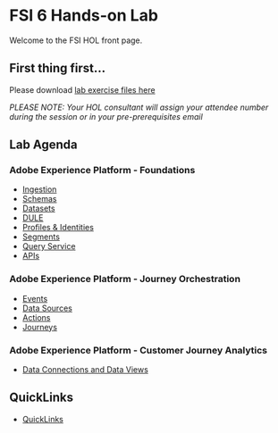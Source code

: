 # FSI 6 Hands-on Lab

Welcome to the FSI HOL front page.

## First thing first...

Please download [lab exercise files here](https://github.com/adobe/AEP-Hands-on-Labs/blob/master/labs/fsi6/lab_dowloads.md)

*PLEASE NOTE: Your HOL consultant will assign your attendee number during the session or in your pre-prerequisites email*

## Lab Agenda

### Adobe Experience Platform - Foundations
 - [Ingestion](https://github.com/adobe/AEP-Hands-on-Labs/blob/master/labs/fsi6/Foundations/Ingestion.md)
 - [Schemas](https://github.com/adobe/AEP-Hands-on-Labs/blob/master/labs/fsi6/Foundations/Schemas.md)
 - [Datasets](https://github.com/adobe/AEP-Hands-on-Labs/blob/master/labs/fsi6/Foundations/Datasets.md)
 - [DULE](https://github.com/adobe/AEP-Hands-on-Labs/blob/master/labs/fsi6/Foundations/DULE.md)
 - [Profiles & Identities](https://github.com/adobe/AEP-Hands-on-Labs/blob/master/labs/fsi6/Foundations/Profiles.md)
 - [Segments](https://github.com/adobe/AEP-Hands-on-Labs/blob/master/labs/fsi6/Foundations/Segments.md)
 - [Query Service](https://github.com/adobe/AEP-Hands-on-Labs/blob/master/labs/fsi6/Foundations/DeepDive%20QueryService.md)
 - [APIs](https://github.com/adobe/AEP-Hands-on-Labs/blob/master/labs/fsi6/Foundations/APIs.md)

### Adobe Experience Platform - Journey Orchestration
 - [Events](https://github.com/adobe/AEP-Hands-on-Labs/blob/master/labs/fsi6/Journey%20Orchestration/Exercise1-Events.md)
 - [Data Sources](https://github.com/adobe/AEP-Hands-on-Labs/blob/master/labs/fsi6/Journey%20Orchestration/Exercise2-DataSources.md)
 - [Actions](https://github.com/adobe/AEP-Hands-on-Labs/blob/master/labs/fsi6/Journey%20Orchestration/Exercise3-Action.md)
 - [Journeys](https://github.com/adobe/AEP-Hands-on-Labs/tree/master/labs/fsi6/Journey%20Orchestration)


### Adobe Experience Platform - Customer Journey Analytics
 - [Data Connections and Data Views](https://github.com/adobe/AEP-Hands-on-Labs/blob/master/labs/fsi6/CJA/Home.md)
 
## QuickLinks

 - [QuickLinks](https://github.com/adobe/AEP-Hands-on-Labs/blob/master/labs/quicklinks/quicklinks_fsi.md)
